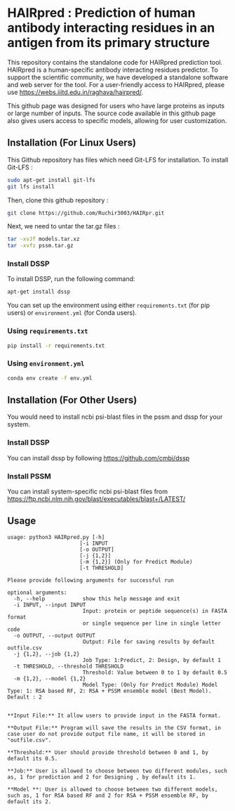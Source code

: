 # HAIRpred : Prediction of human antibody interacting residues in an antigen from its primary structure



This repository contains the standalone code for HAIRpred prediction tool. HAIRpred is a human-specific antibody interacting residues predictor. To support the scientific community, we have developed a standalone software and web server for the tool. For a user-friendly access to HAIRpred, please use https://webs.iiitd.edu.in/raghava/hairpred/.

This github page was designed for users who have large proteins as inputs or large number of inputs. The source code available in this github page also gives users access to specific models, allowing for user customization.


## Installation (For Linux Users)

This Github repository has files which need Git-LFS for installation. To install Git-LFS : 

```bash
sudo apt-get install git-lfs
git lfs install
```

Then, clone this github repository : 

```bash
git clone https://github.com/Ruchir3003/HAIRpr.git
```

Next, we need to untar the tar.gz files :

```bash
tar -xvJf models.tar.xz
tar -xvfz pssm.tar.gz
```

### Install DSSP

To install DSSP, run the following command:

```bash 
apt-get install dssp
```
You can set up the environment using either `requirements.txt` (for pip users) or `environment.yml` (for Conda users).

### Using `requirements.txt`

```bash
pip install -r requirements.txt
```
### Using `environment.yml`

```bash
conda env create -f env.yml
```

## Installation (For Other Users)

You would need to install ncbi psi-blast files in the pssm and dssp for your system. 

### Install DSSP

You can install dssp by following https://github.com/cmbi/dssp

### Install PSSM

You can install system-specific ncbi psi-blast files from https://ftp.ncbi.nlm.nih.gov/blast/executables/blast+/LATEST/

##  Usage
```
usage: python3 HAIRpred.py [-h]
                       [-i INPUT
                       [-o OUTPUT]
                       [-j {1,2}] 
                       [-m {1,2}] (Only for Predict Module)
                       [-t THRESHOLD]
```
```
Please provide following arguments for successful run

optional arguments:
  -h, --help            show this help message and exit
  -i INPUT, --input INPUT
                        Input: protein or peptide sequence(s) in FASTA format
                        or single sequence per line in single letter code
  -o OUTPUT, --output OUTPUT
                        Output: File for saving results by default outfile.csv
  -j {1,2}, --job {1,2}
                        Job Type: 1:Predict, 2: Design, by default 1
  -t THRESHOLD, --threshold THRESHOLD
                        Threshold: Value between 0 to 1 by default 0.5
  -m {1,2}, --model {1,2}
                        Model Type: (Only for Predict Module) Model Type: 1: RSA based RF, 2: RSA + PSSM ensemble model (Best Model). Default : 2


**Input File:** It allow users to provide input in the FASTA format.

**Output File:** Program will save the results in the CSV format, in case user do not provide output file name, it will be stored in "outfile.csv".

**Threshold:** User should provide threshold between 0 and 1, by default its 0.5.

**Job:** User is allowed to choose between two different modules, such as, 1 for prediction and 2 for Designing , by default its 1.

**Model **: User is allowed to choose between two different models, such as, 1 for RSA based RF and 2 for RSA + PSSM ensemble RF, by default its 2.


